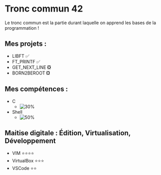 # Tronc commun 42
Le tronc commun est la partie durant laquelle on apprend les bases de la programmation !
## Mes projets :
- LIBFT :white_check_mark:
- FT_PRINTF :white_check_mark:
- GET_NEXT_LINE :negative_squared_cross_mark:
- BORN2BEROOT :negative_squared_cross_mark:
## Mes compétences :
- C
  - ![30%](https://progress-bar.dev/30)
- Shell
  - ![50%](https://progress-bar.dev/50)
## Maitise digitale : Édition, Virtualisation, Développement
- VIM         ⭐⭐⭐⭐
- VirtualBox         ⭐⭐⭐
- VSCode        ⭐⭐

<!----
${\color{lightgreen}{Text}}
${\color{red}{:negative_squared_cross_mark:}}$
----->


